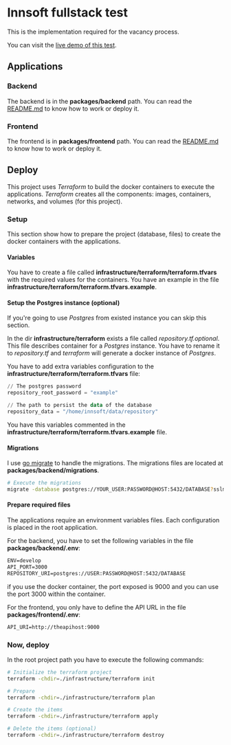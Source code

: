 # Innsoft fullstack test
This is the implementation required for the vacancy process.

You can visit the [live demo of this test](https://innsoft.irm.mx).

## Applications

### Backend
The backend is in the **packages/backend** path. You can read the [README.md](packages/backend/README.md) to know how to work or deploy it.

### Frontend
The frontend is in **packages/frontend** path. You can read the [README.md](packages/frontend/README.md) to know how to work or deploy it.

## Deploy
This project uses *Terraform* to build the docker containers to execute the applications. *Terraform* creates all the components: images, containers, networks, and volumes (for this project).

### Setup
This section show how to prepare the project (database, files) to create the docker containers with the applications.

#### Variables
You have to create a file called **infrastructure/terraform/terraform.tfvars** with the required values for the containers. You have an example in the file **infrastructure/terraform/terraform.tfvars.example**.

#### Setup the Postgres instance (optional)
If you're going to use *Postgres* from existed instance you can skip this section.

In the dir **infrastructure/terraform** exists a file called *repository.tf.optional*. This file describes container for a *Postgres* instance. You have to rename it to *repository.tf* and *terraform* will generate a docker instance of *Postgres*.

You have to add extra variables configuration to the **infrastructure/terraform/terraform.tfvars** file:
```tf
// The postgres password
repository_root_password = "example"

// The path to persist the data of the database
repository_data = "/home/innsoft/data/repository"
```

You have this variables commented in the **infrastructure/terraform/terraform.tfvars.example** file.

#### Migrations
I use [go migrate](https://github.com/golang-migrate/migrate) to handle the migrations. The migrations files are located at **packages/backend/migrations**.

```sh
# Execute the migrations
migrate -database postgres://YOUR_USER:PASSWORD@HOST:5432/DATABASE?sslmode=disable -path packages/backend/migrations up
```

#### Prepare required files
The applications require an environment variables files. Each configuration is placed in the root application.

For the backend, you have to set the following variables in the file **packages/backend/.env**:
```txt
ENV=develop
API_PORT=3000
REPOSITORY_URI=postgres://USER:PASSWORD@HOST:5432/DATABASE
```
if you use the docker container, the port exposed is 9000 and you can use the port 3000 within the container.

For the frontend, you only have to define the API URL in the file **packages/frontend/.env**:
```txt
API_URI=http://theapihost:9000
```

### Now, deploy
In the root project path you have to execute the following commands:

```sh
# Initialize the terraform project
terraform -chdir=./infrastructure/terraform init
```

```sh
# Prepare
terraform -chdir=./infrastructure/terraform plan
```

```sh
# Create the items
terraform -chdir=./infrastructure/terraform apply
```

```sh
# Delete the items (optional)
terraform -chdir=./infrastructure/terraform destroy
```
